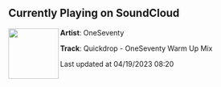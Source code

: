## Currently Playing on SoundCloud

[<img align="left" width="100" src="https://i1.sndcdn.com/artworks-wOTvBUbcJZc7qLL6-yRXlrw-t500x500.jpg">](https://soundcloud.com/oneseventy/quickdrop-oneseventy-warm-up-mix)

**Artist**: OneSeventy 

**Track**: Quickdrop - OneSeventy Warm Up Mix

Last updated at 04/19/2023 08:20
